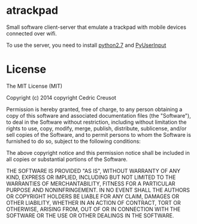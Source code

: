 atrackpad
=========

Small software client-server that emulate a trackpad with mobile devices connected over wifi.

To use the server, you need to install [python2.7](http://python.org) and [PyUserInput](https://github.com/SavinaRoja/PyUserInput)

License
=======

The MIT License (MIT)

Copyright (c) 2014 copyright Cedric Creusot

Permission is hereby granted, free of charge, to any person obtaining a copy
of this software and associated documentation files (the "Software"), to deal
in the Software without restriction, including without limitation the rights
to use, copy, modify, merge, publish, distribute, sublicense, and/or sell
copies of the Software, and to permit persons to whom the Software is
furnished to do so, subject to the following conditions:

The above copyright notice and this permission notice shall be included in
all copies or substantial portions of the Software.

THE SOFTWARE IS PROVIDED "AS IS", WITHOUT WARRANTY OF ANY KIND, EXPRESS OR
IMPLIED, INCLUDING BUT NOT LIMITED TO THE WARRANTIES OF MERCHANTABILITY,
FITNESS FOR A PARTICULAR PURPOSE AND NONINFRINGEMENT. IN NO EVENT SHALL THE
AUTHORS OR COPYRIGHT HOLDERS BE LIABLE FOR ANY CLAIM, DAMAGES OR OTHER
LIABILITY, WHETHER IN AN ACTION OF CONTRACT, TORT OR OTHERWISE, ARISING FROM,
OUT OF OR IN CONNECTION WITH THE SOFTWARE OR THE USE OR OTHER DEALINGS IN
THE SOFTWARE.
